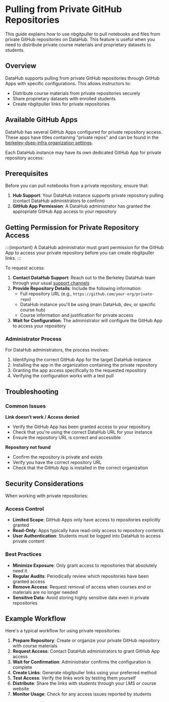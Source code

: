 # Pulling from Private GitHub Repositories

This guide explains how to use nbgitpuller to pull notebooks and files from private GitHub repositories on DataHub. This feature is useful when you need to distribute private course materials and proprietary datasets to students.

## Overview

DataHub supports pulling from private GitHub repositories through GitHub Apps with specific configurations. This allows instructors to:

- Distribute course materials from private repositories securely
- Share proprietary datasets with enrolled students
- Create nbgitpuller links for private repositories

## Available GitHub Apps

DataHub has several GitHub Apps configured for private repository access. These apps have titles containing "private repos" and can be found in the [berkeley-dsep-infra organization settings](https://github.com/organizations/berkeley-dsep-infra/settings/apps).

Each DataHub instance may have its own dedicated GitHub App for private repository access:

## Prerequisites

Before you can pull notebooks from a private repository, ensure that:

1. **Hub Support**: Your DataHub instance supports private repository pulling (contact DataHub administrators to confirm)
2. **GitHub App Permission**: A DataHub administrator has granted the appropriate GitHub App access to your repository

## Getting Permission for Private Repository Access

:::{important}
A DataHub administrator must grant permission for the GitHub App to access your private repository before you can create nbgitpuller links.
:::

To request access:

1. **Contact DataHub Support**: Reach out to the Berkeley DataHub team through your usual [support channels](https://github.com/berkeley-dsep-infra/datahub/issues)
2. **Provide Repository Details**: Include the following information:
   - Full repository URL (e.g., `https://github.com/your-org/private-repo`)
   - DataHub instance you'll be using (main DataHub, dev, or specific course hub)
   - Course information and justification for private access
3. **Wait for Configuration**: The administrator will configure the GitHub App to access your repository

### Administrator Process

For DataHub administrators, the process involves:

1. Identifying the correct GitHub App for the target DataHub instance
2. Installing the app in the organization containing the private repository
3. Granting the app access specifically to the requested repository
4. Verifying the configuration works with a test pull

## Troubleshooting

### Common Issues

**Link doesn't work / Access denied**
- Verify the GitHub App has been granted access to your repository
- Check that you're using the correct DataHub URL for your instance
- Ensure the repository URL is correct and accessible

**Repository not found**
- Confirm the repository is private and exists
- Verify you have the correct repository URL
- Check that the GitHub App is installed in the correct organization

## Security Considerations

When working with private repositories:

### Access Control
- **Limited Scope**: GitHub Apps only have access to repositories explicitly granted
- **Read-Only**: Apps typically have read-only access to repository contents
- **User Authentication**: Students must be logged into DataHub to access private content

### Best Practices
- **Minimize Exposure**: Only grant access to repositories that absolutely need it
- **Regular Audits**: Periodically review which repositories have been granted access
- **Remove Access**: Request removal of access when courses end or materials are no longer needed
- **Sensitive Data**: Avoid storing highly sensitive data even in private repositories

## Example Workflow

Here's a typical workflow for using private repositories:

1. **Prepare Repository**: Create or organize your private GitHub repository with course materials
2. **Request Access**: Contact DataHub administrators to grant GitHub App access
3. **Wait for Confirmation**: Administrator confirms the configuration is complete
4. **Create Links**: Generate nbgitpuller links using your preferred method
5. **Test Access**: Verify the links work by testing them yourself
6. **Distribute**: Share the links with students through your LMS or course website
7. **Monitor Usage**: Check for any access issues reported by students

